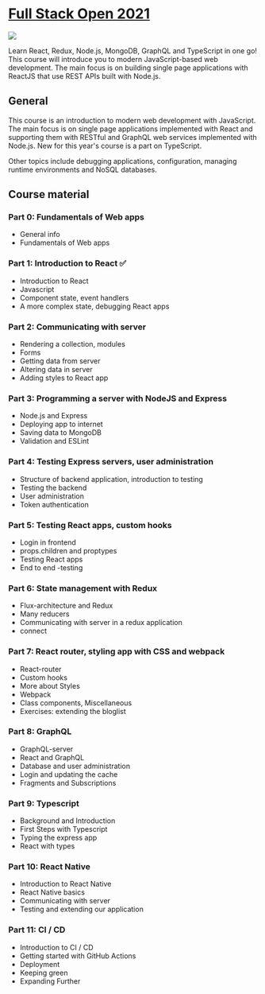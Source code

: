 # [Full Stack Open 2021](https://fullstackopen.com/en/ 'Full Stack Open 2021 Homepage')

<img src="https://fullstackopen.com/static/EYE_green_wide-0a72f74a959f54d0f3e4bb8c67f6f158.jpg"></img>

Learn React, Redux, Node.js, MongoDB, GraphQL and TypeScript in one go! This course will introduce you to modern JavaScript-based web development. The main focus is on building single page applications with ReactJS that use REST APIs built with Node.js.

## General

This course is an introduction to modern web development with JavaScript. The main focus is on single page applications implemented with React and supporting them with RESTful and GraphQL web services implemented with Node.js. New for this year's course is a part on TypeScript.

Other topics include debugging applications, configuration, managing runtime environments and NoSQL databases.

## Course material

### Part 0: Fundamentals of Web apps

- General info
- Fundamentals of Web apps

### Part 1: Introduction to React :white_check_mark:

- Introduction to React
- Javascript
- Component state, event handlers
- A more complex state, debugging React apps

### Part 2: Communicating with server

- Rendering a collection, modules
- Forms
- Getting data from server
- Altering data in server
- Adding styles to React app

### Part 3: Programming a server with NodeJS and Express

- Node.js and Express
- Deploying app to internet
- Saving data to MongoDB
- Validation and ESLint

### Part 4: Testing Express servers, user administration

- Structure of backend application, introduction to testing
- Testing the backend
- User administration
- Token authentication

### Part 5: Testing React apps, custom hooks

- Login in frontend
- props.children and proptypes
- Testing React apps
- End to end -testing

### Part 6: State management with Redux

- Flux-architecture and Redux
- Many reducers
- Communicating with server in a redux application
- connect

### Part 7: React router, styling app with CSS and webpack

- React-router
- Custom hooks
- More about Styles
- Webpack
- Class components, Miscellaneous
- Exercises: extending the bloglist

### Part 8: GraphQL

- GraphQL-server
- React and GraphQL
- Database and user administration
- Login and updating the cache
- Fragments and Subscriptions

### Part 9: Typescript

- Background and Introduction
- First Steps with Typescript
- Typing the express app
- React with types

### Part 10: React Native

- Introduction to React Native
- React Native basics
- Communicating with server
- Testing and extending our application

### Part 11: CI / CD

- Introduction to CI / CD
- Getting started with GitHub Actions
- Deployment
- Keeping green
- Expanding Further
